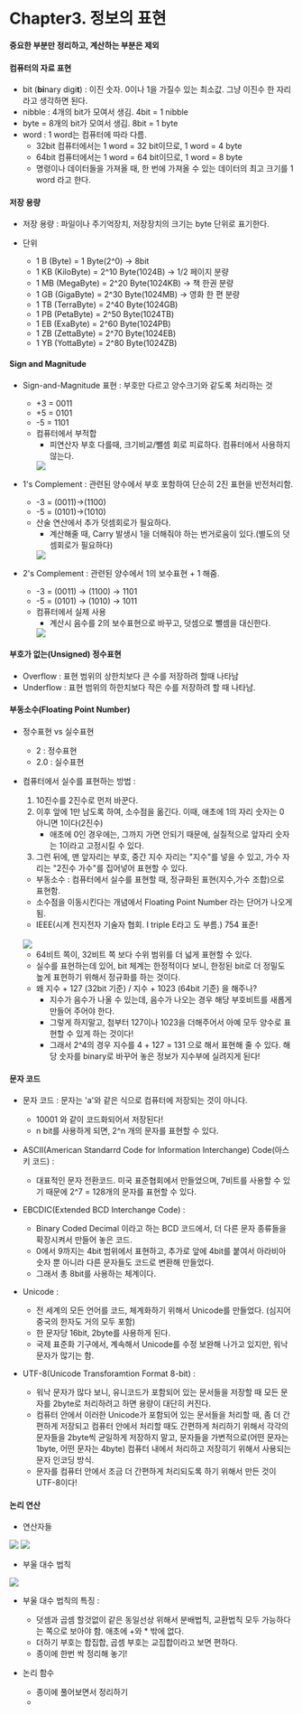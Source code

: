# Chapter3. 정보의 표현

**중요한 부분만 정리하고, 계산하는 부분은 제외**

#### 컴퓨터의 자료 표현
+ bit (**bi**nary digi**t**) : 이진 숫자. 0이나 1을 가질수 있는 최소값. 그냥 이진수 한 자리라고 생각하면 된다.
+ nibble : 4개의 bit가 모여서 생김. 4bit = 1 nibble
+ byte = 8개의 bit가 모여서 생김. 8bit = 1 byte
+ word : 1 word는 컴퓨터에 따라 다름. 
    - 32bit 컴퓨터에서는 1 word = 32 bit이므로, 1 word = 4 byte
    - 64bit 컴퓨터에서는 1 word = 64 bit이므로, 1 word = 8 byte
    - 명령이나 데이터들을 가져올 때, 한 번에 가져올 수 있는 데이터의 최고 크기를 1 word 라고 한다.

#### 저장 용량 
+ 저장 용량 : 파일이나 주기억장치, 저장장치의 크기는 byte 단위로 표기한다.

+ 단위
  - 1 B  (Byte)      = 1 Byte(2^0)       -> 8bit
  - 1 KB (KiloByte)  = 2^10 Byte(1024B)  -> 1/2 페이지 분량
  - 1 MB (MegaByte)  = 2^20 Byte(1024KB) -> 책 한권 분량
  - 1 GB (GigaByte)  = 2^30 Byte(1024MB) -> 영화 한 편 분량
  - 1 TB (TerraByte) = 2^40 Byte(1024GB)
  - 1 PB (PetaByte)  = 2^50 Byte(1024TB)
  - 1 EB (ExaByte)   = 2^60 Byte(1024PB)
  - 1 ZB (ZettaByte) = 2^70 Byte(1024EB)
  - 1 YB (YottaByte) = 2^80 Byte(1024ZB)

#### Sign and Magnitude
+ Sign-and-Magnitude 표현 : 부호만 다르고 양수크기와 같도록 처리하는 것
  - +3 = 0011
  - +5 = 0101
  - -5 = 1101 
  - 컴퓨터에서 부적합
    - 피연산자 부호 다를때, 크기비교/뺄셈 회로 피료하다. 컴퓨터에서 사용하지 않는다.
    <img src="images/CompStart_Ch3_1.png"/>

+ 1's Complement : 관련된 양수에서 부호 포함하여 단순히 2진 표현을 반전처리함.
  - -3 = (0011)->(1100)
  - -5 = (0101)->(1010) 
  - 산술 연산에서 추가 덧셈회로가 필요하다.
    - 계산해줄 때, Carry 발생시 1을 더해줘야 하는 번거로움이 있다.(별도의 덧셈회로가 필요하다)
    <img src="images/CompStart_Ch3_2.png"/>

+ 2's Complement : 관련된 양수에서 1의 보수표현 + 1 해줌.
  - -3 = (0011) -> (1100) -> 1101
  - -5 = (0101) -> (1010) -> 1011
  - 컴퓨터에서 실제 사용
    - 계산시 음수를 2의 보수표현으로 바꾸고, 덧셈으로 뺄셈을 대신한다. 
    <img src="images/CompStart_Ch3_3.png"/>

#### 부호가 없는(Unsigned) 정수표현 
+ Overflow : 표현 범위의 상한치보다 큰 수를 저장하려 할때 나타남
+ Underflow : 표현 범위의 하한치보다 작은 수를 저장하려 할 때 나타남.

#### 부동소수(Floating Point Number)
+ 정수표현 vs 실수표현
    - 2 : 정수표현
    - 2.0 : 실수표현
+ 컴퓨터에서 실수를 표현하는 방법 : 
    1. 10진수를 2진수로 먼저 바꾼다.
    2. 이후 앞에 1만 남도록 하여, 소수점을 옮긴다. 이때, 애초에 1의 자리 숫자는 0 아니면 1이다(2진수)
        - 애초에 0인 경우에는, 그까지 가면 안되기 때문에, 실질적으로 앞자리 숫자는 1이라고 고정시킬 수 있다.
    3. 그런 뒤에, 맨 앞자리는 부호, 중간 지수 자리는 "지수"를 넣을 수 있고, 가수 자리는 "2진수 가수"를 집어넣어 표현할 수 있다.
    
    - 부동소수 : 컴퓨터에서 실수를 표현할 때, 정규화된 표현(지수,가수 조합)으로 표현함. 
    - 소수점을 이동시킨다는 개념에서 Floating Point Number 라는 단어가 나오게 됨.
    - IEEE(시계 전지전자 기술자 협회. I triple E라고 도 부름.) 754 표준!
    <br>
    <img src="images/CompStart_Ch3_4.png"/>
    
    - 64비트 쪽이, 32비트 쪽 보다 수위 범위를 더 넓게 표현할 수 있다.
    - 실수를 표현하는데 있어, bit 체계는 한정적이다 보니, 한정된 bit로 더 정밀도 높게 표현하기 위해서 정규화를 하는 것이다. 
    - 왜 지수 + 127 (32bit 기준) / 지수 + 1023 (64bit 기준) 을 해주나?
        - 지수가 음수가 나올 수 있는데, 음수가 나오는 경우 해당 부호비트를 새롭게 만들어 주어야 한다.
        - 그렇게 하지말고, 첨부터 127이나 1023을 더해주어서 아예 모두 양수로 표현할 수 있게 하는 것이다!
        - 그래서 2^4의 경우 지수를 4 + 127 = 131 으로 해서 표현해 줄 수 있다. 해당 숫자를 binary로 바꾸어 놓은 정보가 지수부에 실려지게 된다!

#### 문자 코드 
+ 문자 코드 : 문자는 'a'와 같은 식으로 컴퓨터에 저장되는 것이 아니다. 
    - 10001 와 같이 코드화되어서 저장된다!
    - n bit를 사용하게 되면, 2^n 개의 문자를 표현할 수 있다.

+ ASCII(American Standarrd Code for Information Interchange) Code(아스키 코드) : 
    - 대표적인 문자 전환코드. 미국 표준협회에서 만들었으며, 7비트를 사용할 수 있기 때문에 2^7 = 128개의 문자를 표현할 수 있다.
    
+ EBCDIC(Extended BCD Interchange Code) : 
    - Binary Coded Decimal 이라고 하는 BCD 코드에서, 더 다른 문자 종류들을 확장시켜서 만들어 놓은 코드.    
    - 0에서 9까지는 4bit 범위에서 표현하고, 추가로 앞에 4bit를 붙여서 아라비아 숫자 뿐 아니라 다른 문자들도 코드로 변환해 만들었다.
    - 그래서 총 8bit를 사용하는 체계이다. 

+ Unicode : 
    - 전 세계의 모든 언어를 코드, 체계화하기 위해서 Unicode를 만들었다. (심지어 중국의 한자도 거의 모두 포함)
    - 한 문자당 16bit, 2byte를 사용하게 된다.
    - 국제 표준화 기구에서, 계속해서 Unicode를 수정 보완해 나가고 있지만, 워낙 문자가 많기는 함.

+ UTF-8(Unicode Transforamtion Format 8-bit) : 
    - 워낙 문자가 많다 보니, 유니코드가 포함되어 있는 문서들을 저장할 때 모든 문자를 2byte로 처리하려고 하면 용량이 대단히 커진다.
    - 컴퓨터 안에서 이러한 Unicode가 포함되어 있는 문서들을 처리할 때, 좀 더 간편하게 저장되고 컴퓨터 안에서 처리할 때도 간편하게 처리하기 위해서 각각의 문자들을 2byte씩 균일하게 저장하지 말고, 문자들을 가변적으로(어떤 문자는 1byte, 어떤 문자는 4byte) 컴퓨터 내에서 처리하고 저장히기 위해서 사용되는 문자 인코딩 방식.
    - 문자를 컴퓨터 안에서 조금 더 간편하게 처리되도록 하기 위해서 만든 것이 UTF-8이다!

#### 논리 연산

+ 연산자들
<img src="images/CompStart_Ch3_5.png"/>
<img src="images/CompStart_Ch3_6.png"/>

+ 부울 대수 법칙 
<img src="images/CompStart_Ch3_7.png"/>

+ 부울 대수 법칙의 특징 :
    - 덧셈과 곱셈 할것없이 같은 동일선상 위해서 분배법칙, 교환법칙 모두 가능하다는 쪽으로 보아야 함. 애초에 +와 * 밖에 없다.
    - 더하기 부호는 합집합, 곱셈 부호는 교집합이라고 보면 편하다.
    - 종이에 한번 싹 정리해 놓기!

+ 논리 함수 
    - 종이에 풀어보면서 정리하기
    - 
    
        
